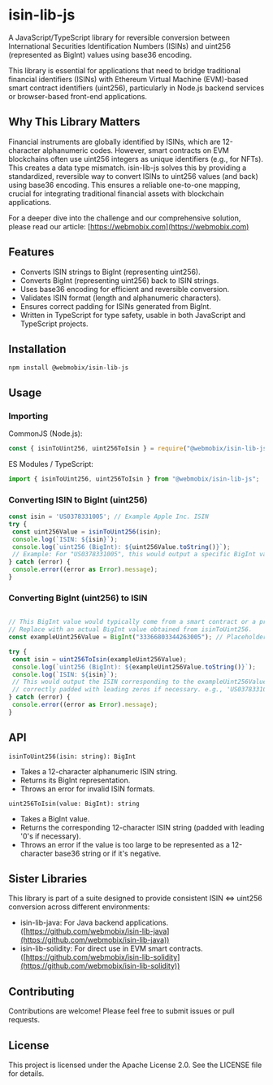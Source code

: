 # isin-lib-js

A JavaScript/TypeScript library for reversible conversion between International Securities Identification Numbers (ISINs) and uint256 (represented as BigInt) values using base36 encoding.

This library is essential for applications that need to bridge traditional financial identifiers (ISINs) with Ethereum Virtual Machine (EVM)-based smart contract identifiers (uint256), particularly in Node.js backend services or browser-based front-end applications.

## Why This Library Matters

Financial instruments are globally identified by ISINs, which are 12-character alphanumeric codes. However, smart contracts on EVM blockchains often use uint256 integers as unique identifiers (e.g., for NFTs). This creates a data type mismatch. isin-lib-js solves this by providing a standardized, reversible way to convert ISINs to uint256 values (and back) using base36 encoding. This ensures a reliable one-to-one mapping, crucial for integrating traditional financial assets with blockchain applications.

For a deeper dive into the challenge and our comprehensive solution, please read our article: [https://webmobix.com](https://webmobix.com)

## Features

- Converts ISIN strings to BigInt (representing uint256).
- Converts BigInt (representing uint256) back to ISIN strings.
- Uses base36 encoding for efficient and reversible conversion.
- Validates ISIN format (length and alphanumeric characters).
- Ensures correct padding for ISINs generated from BigInt.
- Written in TypeScript for type safety, usable in both JavaScript and TypeScript projects.

## Installation

```shell
npm install @webmobix/isin-lib-js
```

## Usage

### Importing

CommonJS (Node.js):

```javascript
const { isinToUint256, uint256ToIsin } = require("@webmobix/isin-lib-js");
```

ES Modules / TypeScript:

```javascript
import { isinToUint256, uint256ToIsin } from "@webmobix/isin-lib-js";
```

### Converting ISIN to BigInt (uint256)

```javascript
const isin = 'US0378331005'; // Example Apple Inc. ISIN
try {
 const uint256Value = isinToUint256(isin);
 console.log(`ISIN: ${isin}`);
 console.log(`uint256 (BigInt): ${uint256Value.toString()}`);
 // Example: For "US0378331005", this would output a specific BigInt value.
} catch (error) {
 console.error((error as Error).message);
}
```

### Converting BigInt (uint256) to ISIN

```javascript

// This BigInt value would typically come from a smart contract or a previous conversion.
// Replace with an actual BigInt value obtained from isinToUint256.
const exampleUint256Value = BigInt("33366803344263005"); // Placeholder for 'US0378331005'

try {
 const isin = uint256ToIsin(exampleUint256Value);
 console.log(`uint256 (BigInt): ${exampleUint256Value.toString()}`);
 console.log(`ISIN: ${isin}`);
 // This would output the ISIN corresponding to the exampleUint256Value,
 // correctly padded with leading zeros if necessary. e.g., 'US0378331005'
} catch (error) {
 console.error((error as Error).message);
}
```

## API

`isinToUint256(isin: string): BigInt`

- Takes a 12-character alphanumeric ISIN string.
- Returns its BigInt representation.
- Throws an error for invalid ISIN formats.

`uint256ToIsin(value: BigInt): string`

- Takes a BigInt value.
- Returns the corresponding 12-character ISIN string (padded with leading '0's if necessary).
- Throws an error if the value is too large to be represented as a 12-character base36 string or if it's negative.

## Sister Libraries

This library is part of a suite designed to provide consistent ISIN \<=\> uint256 conversion across different environments:

- isin-lib-java: For Java backend applications.
  ([https://github.com/webmobix/isin-lib-java](https://github.com/webmobix/isin-lib-java))
- isin-lib-solidity: For direct use in EVM smart contracts.
  ([https://github.com/webmobix/isin-lib-solidity](https://github.com/webmobix/isin-lib-solidity))

## Contributing

Contributions are welcome\! Please feel free to submit issues or pull requests.

## License

This project is licensed under the Apache License 2.0. See the LICENSE file for details.
